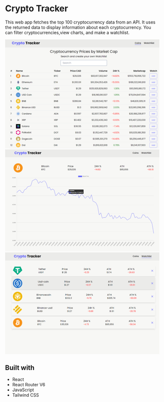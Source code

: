 # Crypto Tracker

This web app fetches the top 100 cryptocurrency data from an API. 
It uses the returned data to display information about each cryptocurrency.
You can filter cryptocurrencies,view charts, and make a watchlist.

![](images/crypto-tracker-1.png)
![](images/crypto-tracker-2.png)
![](images/crypto-tracker-3.png)

## Built with

- React
- React Router V6
- JavaScript
- Tailwind CSS
